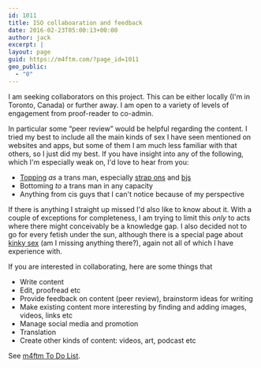 ```yaml
---
id: 1011
title: ISO collaboaration and feedback
date: 2016-02-23T05:00:13+00:00
author: jack
excerpt: |
layout: page
guid: https://m4ftm.com/?page_id=1011
geo_public:
  - "0"
---
```

I am seeking collaborators on this project. This can be either locally (I'm in Toronto, Canada) or further away. I am open to a variety of levels of engagement from proof-reader to co-admin.

In particular some &#8220;peer review&#8221; would be helpful regarding the content. I tried my best to include all the main kinds of sex I have seen mentioned on websites and apps, but some of them I am much less familiar with that others, so I just did my best. If you have insight into any of the following, which I'm especially weak on, I'd love to hear from you:

  * [Topping](http://m4ftm.com/hooking-up/bottoming-to-a-trans-guy/) _as_ a trans man, especially [strap ons](http://m4ftm.com/hooking-up/getting-fucked-in-the-ass-by-a-trans-man/) and [bjs](http://m4ftm.com/hooking-up/sucking-a-trans-mans-dick/)
  * Bottoming _to_ a trans man in any capacity
  * Anything from cis guys that I can't notice because of my perspective

If there is anything I straight up missed I'd also like to know about it. With a couple of exceptions for completeness, I am trying to limit this _only_ to acts where there might conceivably be a knowledge gap. I also decided not to go for every fetish under the sun, although there is a special page about [kinky sex](http://m4ftm.com/hooking-up/kinky-sex-with-trans-guys/) (am I missing anything there?), again not all of which I have experience with.

If you are interested in collaborating, here are some things that

  * Write content
  * Edit, proofread etc
  * Provide feedback on content (peer review), brainstorm ideas for writing
  * Make existing content more interesting by finding and adding images, videos, links etc
  * Manage social media and promotion
  * Translation
  * Create other kinds of content: videos, art, podcast etc

See [m4ftm To Do List](http://m4ftm.com/about-m4ftm/m4ftm-to-do-list/).